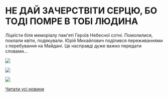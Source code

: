 # НЕ ДАЙ ЗАЧЕРСТВІТИ СЕРЦЮ, БО ТОДІ ПОМРЕ В ТОБІ ЛЮДИНА

Ліцеїсти біля меморіалу пам'яті Героїв Небесної сотні.
Помолилися, поклали квіти, подякували.
Юрій Михайлович поділився переживаннями з перебування на Майдані. Це насправді дуже важко передати словами...


![](/images/blog/не-дай-зачерствіти-серцю-бо-тоді-помре-в-тобі-людина/героїнс2.jpg)



![](/images/blog/не-дай-зачерствіти-серцю-бо-тоді-помре-в-тобі-людина/героїнс1.jpg)



![](/images/blog/не-дай-зачерствіти-серцю-бо-тоді-помре-в-тобі-людина/героїнс3.jpg)


[Читати усі новини](/news)

